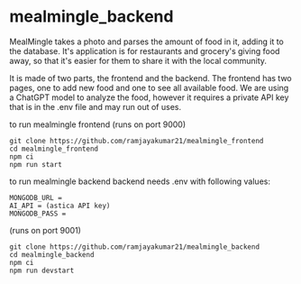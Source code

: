 # mealmingle_backend

MealMingle takes a photo and parses the amount of food in it, adding it to the database. It's application is for restaurants and grocery's giving food away, so that it's easier for them to share it with the local community.

It is made of two parts, the frontend and the backend.  The frontend has two pages, one to add new food and one to see all available food. We are using a ChatGPT model to analyze the food, however it requires a private API key that is in the .env file and may run out of uses.


to run mealmingle frontend
(runs on port 9000)

``` 
git clone https://github.com/ramjayakumar21/mealmingle_frontend
cd mealmingle_frontend
npm ci
npm run start
```

to run mealmingle backend
backend needs .env with following values:
```
MONGODB_URL = 
AI_API = (astica API key)
MONGODB_PASS = 
```
(runs on port 9001)

``` 
git clone https://github.com/ramjayakumar21/mealmingle_backend
cd mealmingle_backend
npm ci
npm run devstart
```

